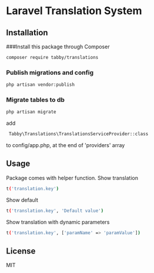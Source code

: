 # Laravel Translation System
## Installation
###Install this package through Composer
```sh
composer require tabby/translations
```
### Publish migrations and config
```sh
php artisan vendor:publish
```
### Migrate tables to db
```sh
php artisan migrate
```
add
```sh
 Tabby\Translations\TranslationsServiceProvider::class
```
to config/app.php, at the end of 'providers' array
## Usage
Package comes with helper function.
Show translation
```sh
t('translation.key')
```
Show default
```sh
t('translation.key', 'Default value')
```
Show translation with dynamic parameters
```sh
t('translation.key', ['paramName' => 'paramValue'])
```
## License
MIT
